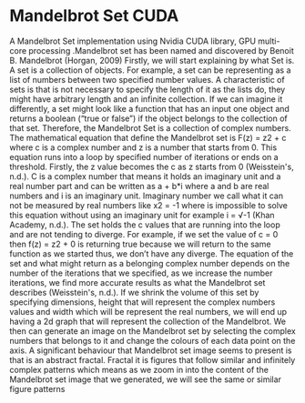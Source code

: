 # Mandelbrot Set CUDA

A Mandelbrot Set implementation using Nvidia CUDA library, GPU multi-core processing .Mandelbrot set has been named and discovered by Benoit B. Mandelbrot (Horgan, 2009) Firstly, we will start explaining by what Set is. A set is a collection of objects. For example, a set can be representing as a list of numbers between two specified number values. A characteristic of sets is that is not necessary to specify the length of it as the lists do, they might have arbitrary length and an infinite collection. If we can imagine it differently, a set might look like a function that has an input one object and returns a boolean (“true or false”) if the object belongs to the collection of that set. Therefore, the Mandelbrot Set is a collection of complex numbers.  The mathematical equation that define the Mandelbrot set is F(z) = z2 + c where c is a complex number and z is a number that starts from 0. This equation runs into a loop by specified number of iterations or ends on a threshold. Firstly, the z value becomes the c as z starts from 0 (Weisstein's, n.d.). C is a complex number that means it holds an imaginary unit and a real number part and can be written as a + b*i where a and b are real numbers and i is an imaginary unit. Imaginary number we call what it can not be measured by real numbers like x2 = -1 where is impossible to solve this equation without using an imaginary unit for example i = √-1 (Khan Academy, n.d.). The set holds the c values that are running into the loop and are not tending to diverge. For example, if we set the value of c = 0 then f(z) = z2 + 0 is returning true because we will return to the same function as we started thus, we don’t have any diverge. The equation of the set and what might return as a belonging complex number depends on the number of the iterations that we specified, as we increase the number iterations, we find more accurate results as what the Mandelbrot set describes (Weisstein's, n.d.). If we shrink the volume of this set by specifying dimensions, height that will represent the complex numbers values and width which will be represent the real numbers, we will end up having a 2d graph that will represent the collection of the Mandelbrot. We then can generate an image on the Mandelbrot set by selecting the complex numbers that belongs to it and change the colours of each data point on the axis. A significant behaviour that Mandelbrot set image seems to present is that is an abstract fractal. Fractal it is figures that follow similar and infinitely complex patterns which means as we zoom in into the content of the Mandelbrot set image that we generated, we will see the same or similar figure patterns
